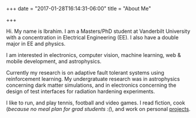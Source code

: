 +++
date = "2017-01-28T16:14:31-06:00"
title = "About Me"

+++

Hi. My name is Ibrahim. I am a Masters/PhD student at Vanderbilt University with a
concentration in Electrical Engineering (EE). I also have a double major in EE and
physics.

I am interested in electronics, computer vision, machine learning, web & mobile
development, and astrophysics.

Currently my research is on adaptive fault tolerant systems using reinforcement
learning. My undergratuate research was in astrophysics concerning dark matter
simulations, and in electronics concerning the design of test interfaces for
radiation hardening experiments.

I like to run, and play tennis, football and video games. I read
fiction, cook (_because no meal plan for grad students :(_), and work on personal
[projects](/project/).
